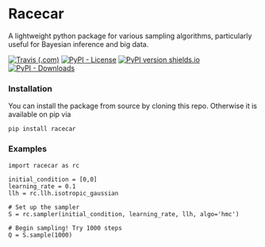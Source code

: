 # Racecar

A lightweight python package for various sampling algorithms, particularly useful for Bayesian inference and big data.

[![Travis (.com)](https://img.shields.io/travis/com/c-matthews/racecar?style=plastic)](https://travis-ci.com/c-matthews/racecar)
[![PyPI - License](https://img.shields.io/pypi/l/racecar?style=plastic)](https://github.com/c-matthews/racecar/blob/main/LICENSE)
[![PyPI version shields.io](https://img.shields.io/pypi/v/racecar?style=plastic)](https://pypi.org/project/racecar/)
[![PyPI - Downloads](https://img.shields.io/pypi/dm/racecar?style=plastic)](https://pypi.org/project/racecar/)


### Installation

You can install the package from source by cloning this repo. Otherwise it is available on pip via

    pip install racecar

### Examples

    import racecar as rc

    initial_condition = [0,0]
    learning_rate = 0.1
    llh = rc.llh.isotropic_gaussian

    # Set up the sampler 
    S = rc.sampler(initial_condition, learning_rate, llh, algo='hmc')

    # Begin sampling! Try 1000 steps
    Q = S.sample(1000)
